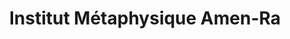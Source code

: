 ---
title: "Institut Métaphysique Amen-Ra"
url: /montreal/institut-metaphysique-amen-ra/
shop: Allgemein
---